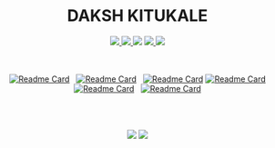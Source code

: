 <div align="center">

<h1>DAKSH KITUKALE</h1>

</div>

<div align="center">
<a href="https://www.linkedin.com/in/daksh-kitukale-824843235/" target="_blank">
<img src="https://img.shields.io/static/v1?label=&message=Linkedin&color=57BDDA&style=for-the-badge&logo=linkedin" />
</a>
  <a href="https://leetcode.com/K-Daksh/" target="_blank">
<img src="https://img.shields.io/badge/LeetCode-blue.svg?style=for-the-badge&logo=LeetCode&logoColor=white&color=57BDDA" />
</a>
<a href="https://auth.geeksforgeeks.org/user/dakshkitukale03" target="_blank">
<img src="https://img.shields.io/badge/GeeksforGeeks-blue?style=for-the-badge&logo=geeksforgeeks&logoColor=white&color=57BDDA" ;></img></a>
</a> 
<a href="https://www.codechef.com/users/daksh_kitukale" target="_blank">
<img src="https://img.shields.io/badge/CodeChef-blue.svg?style=for-the-badge&logo=CodeChef&logoColor=white&color=57BDDA" />
</a>
<a href="https://codeforces.com/profile/K-Daksh" target="_blank">
<img src="https://img.shields.io/badge/CodeForces-blue.svg?style=for-the-badge&logo=CodeForces&logoColor=white&color=57BDDA" />
</a>

</div>
<br>
<div align="center"><br>

&nbsp; [![Readme Card](https://github-readme-stats.vercel.app/api/pin/?username=K-Daksh&repo=Schedulo&bg_&theme=react&hide_border=true)](https://github.com/K-Daksh/Schedulo)
&nbsp; [![Readme Card](https://github-readme-stats.vercel.app/api/pin/?username=K-Daksh&repo=UberClone&bg_&theme=react&hide_border=true)](https://github.com/K-Daksh/UberClone)
&nbsp; [![Readme Card](https://github-readme-stats.vercel.app/api/pin/?username=K-Daksh&repo=qrrate&bg_&theme=react&hide_border=true)](https://github.com/K-Daksh/qrrate)
[![Readme Card](https://github-readme-stats.vercel.app/api/pin/?username=K-Daksh&repo=youtube-downloader&bg_&theme=react&hide_border=true)](https://github.com/K-Daksh/youtube-downloader) &nbsp; [![Readme Card](https://github-readme-stats.vercel.app/api/pin/?username=K-Daksh&repo=Interview_Sync&bg_&theme=react&hide_border=true)](https://github.com/K-Daksh/Interview_Sync)  &nbsp; [![Readme Card](https://github-readme-stats.vercel.app/api/pin/?username=K-Daksh&repo=IMC-revenue&bg_&theme=react&hide_border=true)](https://github.com/K-Daksh/IMC-revenue)

  &nbsp;
  
</div>
<br>
<div align="center">
  <a align="center" href="https://github.com/K-Daksh?tab=repositories"><img align="center" src="https://github-readme-stats.vercel.app/api?username=K-Daksh&show_icons=true&theme=react&hide_border=true&bg_color=0d1116&rank_icon=github&disable_animations=true" /></a> 
  <a align="center" href="https://github.com/K-Daksh?tab=repositories"><img align="center" src="https://github-readme-stats.vercel.app/api/top-langs/?username=K-Daksh&layout=compact&theme=react&hide_border=true&bg_color=0d1116&disable_animations=true" /></a>
</div>


